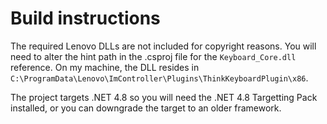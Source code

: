 # Build instructions
The required Lenovo DLLs are not included for copyright reasons. You will need to alter the hint path in the .csproj file for the `Keyboard_Core.dll` reference. On my machine, the DLL resides in `C:\ProgramData\Lenovo\ImController\Plugins\ThinkKeyboardPlugin\x86`.

The project targets .NET 4.8 so you will need the .NET 4.8 Targetting Pack installed, or you can downgrade the target to an older framework.
